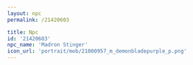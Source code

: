 ```yaml
---
layout: npc
permalink: /21420603

title: Npc
id: '21420603'
npc_name: 'Madron Stinger'
icon_url: 'portrait/mob/21000957_m_demonbladepurple_p.png'
---
```

